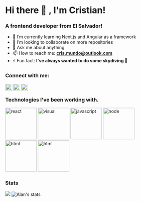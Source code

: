 <h1> Hi there 👋 , I'm Cristian! </h1>

<h3>A frontend developer from El Salvador!</h3>

- 🌱 I’m currently learning Next.js and Angular as a framework
- 👯 I’m looking to collaborate on more repositories
- 💬 Ask me about anything
- 📫 How to reach me: **cris.mundo@outlook.com**
- ⚡ Fun fact: **I've always wanted to do some skydiving 🤣**

### Connect with me:

[<img align="left" alt="codeSTACKr | Twitter" width="22px" src="https://cdn.jsdelivr.net/npm/simple-icons@v3/icons/twitter.svg" />][twitter]
[<img align="left" alt="codeSTACKr | LinkedIn" width="22px" src="https://cdn.jsdelivr.net/npm/simple-icons@v3/icons/linkedin.svg" />][linkedin]
[<img align="left" alt="codeSTACKr | Instagram" width="22px" src="https://cdn.jsdelivr.net/npm/simple-icons@v3/icons/instagram.svg" />][instagram]

<br/>

### Technologies I've been working with.
<!-- Banner -->
<p>
   <img src="https://media.giphy.com/media/eNAsjO55tPbgaor7ma/giphy.gif" width="100px" height="100px" alt="react" />
   <img src="https://media.giphy.com/media/SS8CV2rQdlYNLtBCiF/giphy.gif" width="100px" height="100px" alt="visual" />
   <img src="https://media.giphy.com/media/ln7z2eWriiQAllfVcn/source.gif" width="100px" height="100px" alt="javascript" />
   <img src="https://media.giphy.com/media/kdFc8fubgS31b8DsVu/giphy.gif" width="100px" height="100px" alt="node" />
   <img src="https://upload.wikimedia.org/wikipedia/commons/thumb/6/61/HTML5_logo_and_wordmark.svg/1200px-HTML5_logo_and_wordmark.svg.png" width="100px" height="100px" alt="html" />
   <img src="https://upload.wikimedia.org/wikipedia/commons/thumb/d/d5/CSS3_logo_and_wordmark.svg/1200px-CSS3_logo_and_wordmark.svg.png" width="100px" height="100px" alt="html"/>
</p>

### Stats

<img src="https://github-readme-stats.vercel.app/api/top-langs/?username=AzzarCM&theme=dracula&layout=compact%22%20alt=%22Top%20langs"/>
<img src="https://github-readme-stats.vercel.app/api?username=AzzarCM&show_icons=true&theme=dracula&hide_title=true&count_private=true" alt="Alan's stats"/>


[twitter]: https://twitter.com/cristianmundo_
[instagram]: https://www.instagram.com/crismundo_/
[linkedin]: https://www.linkedin.com/in/cristian-mundo-833797212/
